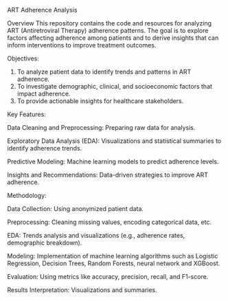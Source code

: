 ART Adherence Analysis

Overview
This repository contains the code and resources for analyzing ART (Antiretroviral Therapy) adherence patterns. 
The goal is to explore factors affecting adherence among patients and to derive insights that can inform interventions to improve treatment outcomes.

Objectives:
1. To analyze patient data to identify trends and patterns in ART adherence.
2. To investigate demographic, clinical, and socioeconomic factors that impact adherence.
3. To provide actionable insights for healthcare stakeholders.

Key Features:

Data Cleaning and Preprocessing: Preparing raw data for analysis.

Exploratory Data Analysis (EDA): Visualizations and statistical summaries to identify adherence trends.

Predictive Modeling: Machine learning models to predict adherence levels.

Insights and Recommendations: Data-driven strategies to improve ART adherence.

Methodology:

Data Collection: Using anonymized patient data.

Preprocessing: Cleaning missing values, encoding categorical data, etc.

EDA: Trends analysis and visualizations (e.g., adherence rates, demographic breakdown).

Modeling: Implementation of machine learning algorithms such as Logistic Regression, Decision Trees, Random Forests, neural network and XGBoost.

Evaluation: Using metrics like accuracy, precision, recall, and F1-score.

Results Interpretation: Visualizations and summaries.
